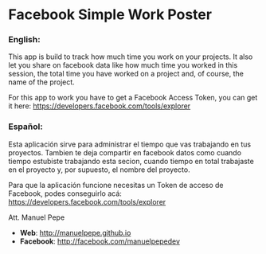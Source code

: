 # Facebook Simple Work Poster
### English:
This app is build to track how much time you work on your projects.
It also let you share on facebook data like how much time you worked in this session,
the total time you have worked on a project and, of course, the name of the project.

For this app to work you have to get a Facebook Access Token, you can get it here:
https://developers.facebook.com/tools/explorer

### Español:
Esta aplicación sirve para administrar el tiempo que vas trabajando en tus proyectos.
Tambien te deja compartir en facebook datos como cuando tiempo estubiste trabajando esta secion,
cuando tiempo en total trabajaste en el proyecto y, por supuesto, el nombre del proyecto.

Para que la aplicación funcione necesitas un Token de acceso de Facebook, podes conseguirlo acá:
https://developers.facebook.com/tools/explorer 

Att. Manuel Pepe
- **Web**: http://manuelpepe.github.io
- **Facebook**: http://facebook.com/manuelpepedev